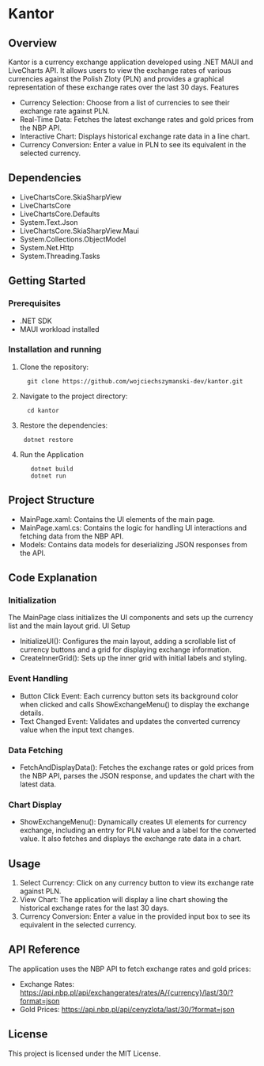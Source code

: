 # Kantor

## Overview

Kantor is a currency exchange application developed using .NET MAUI and LiveCharts API. It allows users to view the exchange rates of various currencies against the Polish Zloty (PLN) and provides a graphical representation of these exchange rates over the last 30 days.
Features

   * Currency Selection: Choose from a list of currencies to see their exchange rate against PLN.
   * Real-Time Data: Fetches the latest exchange rates and gold prices from the NBP API.
   * Interactive Chart: Displays historical exchange rate data in a line chart.
   * Currency Conversion: Enter a value in PLN to see its equivalent in the selected currency.

## Dependencies

   * LiveChartsCore.SkiaSharpView
   * LiveChartsCore
   * LiveChartsCore.Defaults
   * System.Text.Json
   * LiveChartsCore.SkiaSharpView.Maui
   * System.Collections.ObjectModel
   * System.Net.Http
   * System.Threading.Tasks

## Getting Started
### Prerequisites

   * .NET SDK
   * MAUI workload installed

### Installation and running

1. Clone the repository:

         git clone https://github.com/wojciechszymanski-dev/kantor.git

2. Navigate to the project directory:

         cd kantor

 3. Restore the dependencies:

         dotnet restore

4. Run the Application

          dotnet build
          dotnet run

## Project Structure

   * MainPage.xaml: Contains the UI elements of the main page.
   * MainPage.xaml.cs: Contains the logic for handling UI interactions and fetching data from the NBP API.
   * Models: Contains data models for deserializing JSON responses from the API.

## Code Explanation
### Initialization

The MainPage class initializes the UI components and sets up the currency list and the main layout grid.
UI Setup

   * InitializeUI(): Configures the main layout, adding a scrollable list of currency buttons and a grid for displaying exchange information.
   * CreateInnerGrid(): Sets up the inner grid with initial labels and styling.

### Event Handling

   * Button Click Event: Each currency button sets its background color when clicked and calls ShowExchangeMenu() to display the exchange details.
   * Text Changed Event: Validates and updates the converted currency value when the input text changes.

### Data Fetching

   * FetchAndDisplayData(): Fetches the exchange rates or gold prices from the NBP API, parses the JSON response, and updates the chart with the latest data.

### Chart Display

   * ShowExchangeMenu(): Dynamically creates UI elements for currency exchange, including an entry for PLN value and a label for the converted value. It also fetches and displays the exchange rate data in a chart.

## Usage

   1. Select Currency: Click on any currency button to view its exchange rate against PLN.
   2. View Chart: The application will display a line chart showing the historical exchange rates for the last 30 days.
   3. Currency Conversion: Enter a value in the provided input box to see its equivalent in the selected currency.

## API Reference

The application uses the NBP API to fetch exchange rates and gold prices:

   * Exchange Rates: https://api.nbp.pl/api/exchangerates/rates/A/{currency}/last/30/?format=json
   * Gold Prices: https://api.nbp.pl/api/cenyzlota/last/30/?format=json

## License

This project is licensed under the MIT License.
